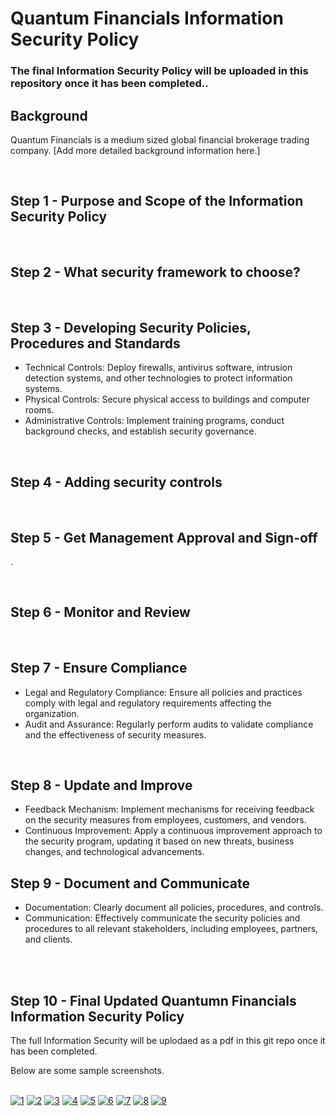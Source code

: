 # Quantum Financials Information Security Policy 


### The final Information Security Policy will be uploaded in this repository once it has been completed..

## Background
Quantum Financials is a medium sized global financial brokerage trading company. [Add more detailed background information here.]



<br/>

## Step 1 - Purpose and Scope of the Information Security Policy


<br/>

## Step 2 - What security framework to choose?



<br/>

## Step 3 - Developing Security Policies, Procedures and Standards 

* Technical Controls: Deploy firewalls, antivirus software, intrusion detection systems, and other technologies to protect information systems.
* Physical Controls: Secure physical access to buildings and computer rooms.
* Administrative Controls: Implement training programs, conduct background checks, and establish security governance.


<br/>

## Step 4 - Adding security controls
 

<br/>

## Step 5 - Get Management Approval and Sign-off
  .

<br/>

## Step 6 - Monitor and Review


<br/>

## Step 7 - Ensure Compliance

* Legal and Regulatory Compliance: Ensure all policies and practices comply with legal and regulatory requirements affecting the organization.
* Audit and Assurance: Regularly perform audits to validate compliance and the effectiveness of security measures.

<br/>

## Step 8 - Update and Improve

* Feedback Mechanism: Implement mechanisms for receiving feedback on the security measures from employees, customers, and vendors.
* Continuous Improvement: Apply a continuous improvement approach to the security program, updating it based on new threats, business changes, and technological advancements.


## Step 9 - Document and Communicate

*	 Documentation: Clearly document all policies, procedures, and controls.
*	 Communication: Effectively communicate the security policies and procedures to all relevant stakeholders, including employees, partners, and clients.


<br/>
<br/>

## Step 10 - Final Updated Quantumn Financials Information Security Policy  
The full Information Security will be uplodaed as a pdf in this git repo once it has been completed.

Below are some sample screenshots. 
<br/>
<br/>

<a href="https://ibb.co/mDqG3KR"><img src="https://i.ibb.co/VjStsGL/1.png" alt="1" border="0"></a>
<a href="https://ibb.co/KNKgs8C"><img src="https://i.ibb.co/q0J8g2b/2.png" alt="2" border="0"></a>
<a href="https://ibb.co/qrR5ZWq"><img src="https://i.ibb.co/5R5F7np/3.png" alt="3" border="0"></a>
<a href="https://ibb.co/3CHpVfj"><img src="https://i.ibb.co/KrH2BNf/4.png" alt="4" border="0"></a>
<a href="https://ibb.co/mb7DrMD"><img src="https://i.ibb.co/DznVPSV/5.png" alt="5" border="0"></a>
<a href="https://ibb.co/wdZPq4C"><img src="https://i.ibb.co/qDLc8p9/6.png" alt="6" border="0"></a>
<a href="https://ibb.co/rp06dpw"><img src="https://i.ibb.co/s1RwW1V/7.png" alt="7" border="0"></a>
<a href="https://ibb.co/MGwTJjb"><img src="https://i.ibb.co/mXZsPYm/8.png" alt="8" border="0"></a>
<a href="https://ibb.co/cN2xxmh"><img src="https://i.ibb.co/THPrrCM/9.png" alt="9" border="0"></a>
